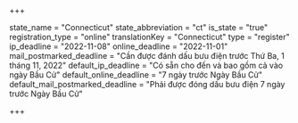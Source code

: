 +++

state_name = "Connecticut"
state_abbreviation = "ct"
is_state = "true"
registration_type = "online"
translationKey = "Connecticut"
type = "register"
ip_deadline = "2022-11-08"
online_deadline = "2022-11-01"
mail_postmarked_deadline = "Cần được đánh dấu bưu điện trước Thứ Ba, 1 tháng 11, 2022"
default_ip_deadline = "Có sẵn cho đến và bao gồm cả vào ngày Bầu Cử"
default_online_deadline = "7 ngày trước Ngày Bầu Cử"
default_mail_postmarked_deadline = "Phải được đóng dấu bưu điện 7 ngày trước Ngày Bầu Cử"

+++